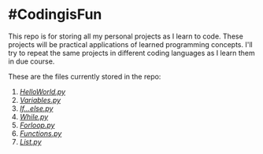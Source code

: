# #CodingisFun
This repo is for storing all my personal projects as I learn to code. These projects will be practical applications of learned programming concepts. I'll try to repeat the same projects in different coding languages as I learn them in due course. 

These are the files currently stored in the repo:

1. [*HelloWorld.py*](https://github.com/NKGachoki/-CodingisFun/blob/main/HelloWorld.py)
2. [*Variables.py*](https://github.com/NKGachoki/-CodingisFun/blob/main/Variables.py)
3. [*If...else.py*](https://github.com/NKGachoki/-CodingisFun/blob/main/If...else.py)
4. [*While.py*](https://github.com/NKGachoki/-CodingisFun/blob/main/While.py)
5. [*Forloop.py*](https://github.com/NKGachoki/-CodingisFun/blob/main/Forloop.py)
6. [*Functions.py*](https://github.com/NKGachoki/-CodingisFun/blob/main/Functions.py)
7. [*List.py*](https://github.com/NKGachoki/-CodingisFun/blob/main/list.py)
